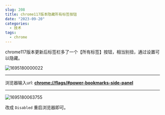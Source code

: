 ```yaml
---
slug: 208
title: chrome117版本隐藏所有标签按钮
date: "2023-09-20"
categories: 
  - 技术
tags:
  - chrome
---
```


chrome117版本更新后标签栏多了一个【所有标签】按钮，相当别扭，通过设置可以隐藏。

![1695180000022](https://imgurl.zishu.me/images/1695180000022.jpg)

---

浏览器输入url: **[chrome://flags/#power-bookmarks-side-panel](chrome://flags/#power-bookmarks-side-panel)**

---

![1695180063755](https://imgurl.zishu.me/images/1695180063755.jpg)

改成 `Disabled` 重启浏览器即可。
